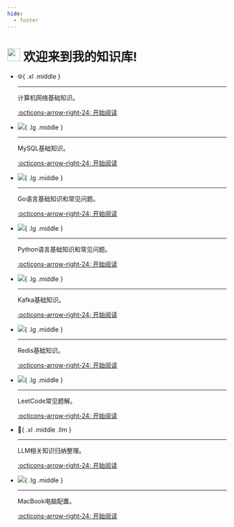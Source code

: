 ```yaml
---
hide:
  - footer
---
```


# <img src="https://fonts.gstatic.com/s/e/notoemoji/latest/1f60e/512.gif" width="30"/> 欢迎来到我的知识库!

<i class="fa-solid fa-globe"></i>

<div class="grid cards" markdown>

-   :globe_with_meridians:{ .xl .middle }

    ---

    计算机网络基础知识。

    [:octicons-arrow-right-24: 开始阅读](network/index.md)

-   ![](https://go-skill-icons.vercel.app/api/icons?i=mysql&theme=dark){ .lg .middle }

    ---

    MySQL基础知识。

    [:octicons-arrow-right-24: 开始阅读](mysql/index.md)

-   ![](https://go-skill-icons.vercel.app/api/icons?i=go&theme=dark){ .lg .middle }

    ---

    Go语言基础知识和常见问题。

    [:octicons-arrow-right-24: 开始阅读](golang/index.md)

-   ![](https://go-skill-icons.vercel.app/api/icons?i=python&theme=dark){ .lg .middle }

    ---

    Python语言基础知识和常见问题。

    [:octicons-arrow-right-24: 开始阅读](python/index.md)

-   ![](https://go-skill-icons.vercel.app/api/icons?i=kafka&theme=dark){ .lg .middle }

    ---

    Kafka基础知识。

    [:octicons-arrow-right-24: 开始阅读](kafka/index.md)

-   ![](https://go-skill-icons.vercel.app/api/icons?i=redis&theme=dark){ .lg .middle }

    ---

    Redis基础知识。

    [:octicons-arrow-right-24: 开始阅读](redis/index.md)


-   ![](https://go-skill-icons.vercel.app/api/icons?i=leetcode&theme=dark){ .lg .middle }

    ---

    LeetCode常见题解。

    [:octicons-arrow-right-24: 开始阅读](leetcode/index.md)

-   :brain:{ .xl .middle .llm }

    ---

    LLM相关知识归纳整理。

    [:octicons-arrow-right-24: 开始阅读](llm/index.md)

-   ![](https://go-skill-icons.vercel.app/api/icons?i=apple&theme=dark){ .lg .middle }

    ---

    MacBook电脑配置。

    [:octicons-arrow-right-24: 开始阅读](misc/mac/index.md)

</div>

